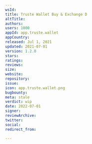 ```yaml
---
wsId: 
title: Truste Wallet Buy & Exchange D
altTitle: 
authors: 
users: 1000
appId: app.truste.wallet
appCountry: 
released: Jul 1, 2021
updated: 2021-07-01
version: 1.2.0
stars: 
ratings: 
reviews: 
size: 
website: 
repository: 
issue: 
icon: app.truste.wallet.png
bugbounty: 
meta: stale
verdict: wip
date: 2022-07-01
signer: 
reviewArchive: 
twitter: 
social: 
redirect_from: 

---
```



